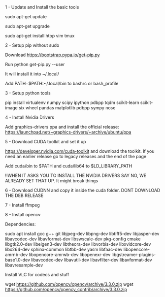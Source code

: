 1 - Update and Install the basic tools

sudo apt-get update

sudo apt-get upgrade 

sudo apt-get install htop vim tmux 

2 - Setup pip without sudo

Download https://bootstrap.pypa.io/get-pip.py

Run python get-pip.py --user

It will install it into \~/.local/

Add PATH=$PATH:~/.local/bin to bashrc or bash_profile

3 - Setup python tools

pip install virtualenv numpy scipy ipython pdbpp tqdm scikit-learn scikit-image six wheel pandas matplotlib pdbpp sympy nose

4 - Install Nvidia Drivers

Add graphics-drivers ppa and install the official release: https://launchpad.net/~graphics-drivers/+archive/ubuntu/ppa

5 - Download CUDA toolkit and set it up

https://developer.nvidia.com/cuda-toolkit and download the toolkit. If you need an earlier release go to legacy releases and the end of the page

Add cuda/bin to $PATH and cuda/lib64 to $LD_LIBRARY_PATH

!!WHEN IT ASKS YOU TO INSTALL THE NVIDIA DRIVERS SAY NO, WE ALREADY SET THAT UP. It might break things

6 - Download CUDNN and copy it inside the cuda folder. DONT DOWNLOAD THE DEB RELEASE

7 - Install ffmpeg

8 - Install opencv

Dependencies:

sudo apt install gcc g++ git libjpeg-dev libpng-dev libtiff5-dev libjasper-dev libavcodec-dev libavformat-dev libswscale-dev pkg-config cmake libgtk2.0-dev libeigen3-dev libtheora-dev libvorbis-dev libxvidcore-dev libx264-dev sphinx-common libtbb-dev yasm libfaac-dev libopencore-amrnb-dev libopencore-amrwb-dev libopenexr-dev libgstreamer-plugins-base1.0-dev libavcodec-dev libavutil-dev libavfilter-dev libavformat-dev libavresample-dev

Install VLC for codecs and stuff

wget https://github.com/opencv/opencv/archive/3.3.0.zip
wget https://github.com/opencv/opencv_contrib/archive/3.3.0.zip

